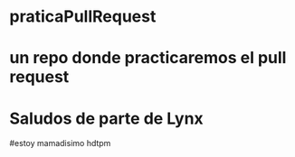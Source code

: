 # praticaPullRequest
# un repo donde practicaremos el pull request


# Saludos de parte de Lynx
#estoy mamadisimo hdtpm
